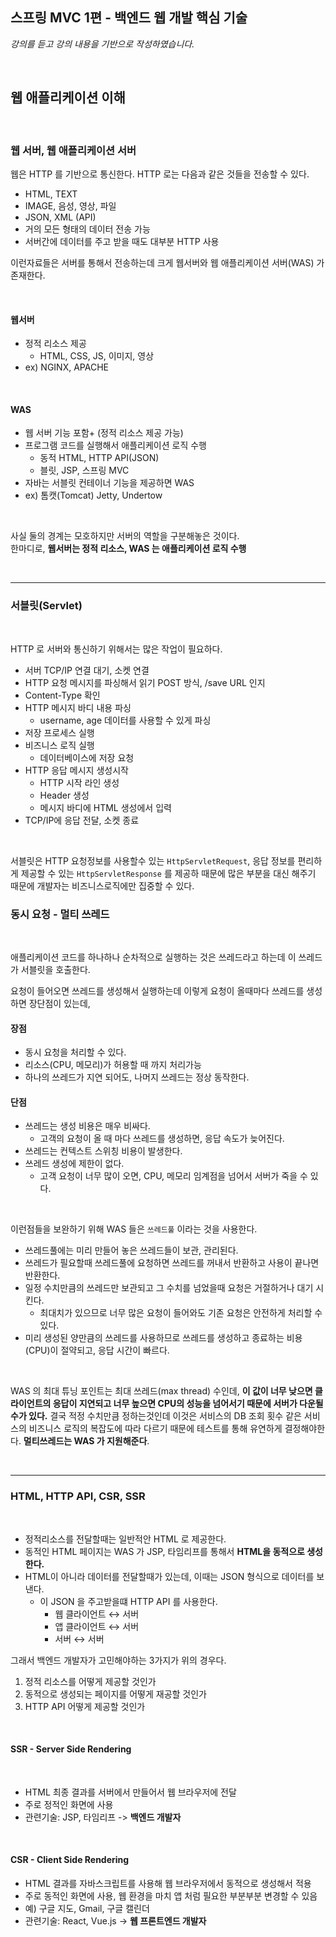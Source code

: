 ## 스프링 MVC 1편 - 백엔드 웹 개발 핵심 기술
_강의를 듣고 강의 내용을 기반으로 작성하였습니다._

<br>

## 웹 애플리케이션 이해

<br>

### 웹 서버, 웹 애플리케이션 서버

웹은 HTTP 를 기반으로 통신한다. HTTP 로는 다음과 같은 것들을 전송할 수 있다.  

- HTML, TEXT
- IMAGE, 음성, 영상, 파일
- JSON, XML (API)
- 거의 모든 형태의 데이터 전송 가능 
- 서버간에 데이터를 주고 받을 때도 대부분 HTTP 사용


이런자료들은 서버를 통해서 전송하는데 크게 웹서버와 웹 애플리케이션 서버(WAS) 가 존재한다.

<br>

#### 웹서버
- 정적 리소스 제공                                     
    - HTML, CSS, JS, 이미지, 영상
- ex) NGINX, APACHE

<br>

#### WAS 
- 웹 서버 기능 포함+ (정적 리소스 제공 가능)
- 프로그램 코드를 실행해서 애플리케이션 로직 수행
    - 동적 HTML, HTTP API(JSON)
    - 블릿, JSP, 스프링 MVC
- 자바는 서블릿 컨테이너 기능을 제공하면 WAS
- ex) 톰캣(Tomcat) Jetty, Undertow

<br>

사실 둘의 경계는 모호하지만 서버의 역할을 구분해놓은 것이다.   
한마디로, **웹서버는 정적 리소스, WAS 는 애플리케이션 로직 수행**


<br>
<hr>

### 서블릿(Servlet)

<br>

HTTP 로 서버와 통신하기 위해서는 많은 작업이 필요하다. 

- 서버 TCP/IP 연결 대기, 소켓 연결 
- HTTP 요청 메시지를 파싱해서 읽기 POST 방식, /save URL 인지 
- Content-Type 확인
- HTTP 메시지 바디 내용 파싱
  - username, age 데이터를 사용할 수 있게 파싱
- 저장 프로세스 실행
- 비즈니스 로직 실행
  - 데이터베이스에 저장 요청
- HTTP 응답 메시지 생성시작
  - HTTP 시작 라인 생성
  - Header 생성
  - 메시지 바디에 HTML 생성에서 입력
- TCP/IP에 응답 전달, 소켓 종료

<br>

서블릿은 HTTP 요청정보를 사용할수 있는 `HttpServletRequest`, 응답 정보를 편리하게 제공할 수 있는 `HttpServletResponse`
를 제공하 때문에 많은 부분을 대신 해주기 때문에 개발자는 비즈니스로직에만 집중할 수 있다.


### 동시 요청 - 멀티 쓰레드

<br>

애플리케이션 코드를 하나하나 순차적으로 실행하는 것은 쓰레드라고 하는데 이 쓰레드가 서블릿을 호출한다. 

요청이 들어오면 쓰레드를 생성해서 실행하는데 이렇게 요청이 올때마다 쓰레드를 생성하면 장단점이 있는데,

#### 장점
- 동시 요청을 처리할 수 있다.
- 리소스(CPU, 메모리)가 허용할 때 까지 처리가능
- 하나의 쓰레드가 지연 되어도, 나머지 쓰레드는 정상 동작한다.


#### 단점
- 쓰레드는 생성 비용은 매우 비싸다.
  - 고객의 요청이 올 때 마다 쓰레드를 생성하면, 응답 속도가 늦어진다.
- 쓰레드는 컨텍스트 스위칭 비용이 발생한다.
- 쓰레드 생성에 제한이 없다.
  - 고객 요청이 너무 많이 오면, CPU, 메모리 임계점을 넘어서 서버가 죽을 수 있다.
  
<br>

이런점들을 보완하기 위해 WAS 들은 `쓰레드풀` 이라는 것을 사용한다.
- 쓰레드풀에는 미리 만들어 놓은 쓰레드들이 보관, 관리된다.
- 쓰레드가 필요할때 쓰레드풀에 요청하면 쓰레드를 꺼내서 반환하고 사용이 끝나면 반환한다.
- 일정 수치만큼의 쓰레드만 보관되고 그 수치를 넘었을때 요청은 거절하거나 대기 시킨다.
  - 최대치가 있으므로 너무 많은 요청이 들어와도 기존 요청은 안전하게 처리할 수 있다.
- 미리 생성된 양만큼의 쓰레드를 사용하므로 쓰레드를 생성하고 종료하는 비용(CPU)이 절약되고, 응답 시간이 빠르다.

<br>

WAS 의 최대 튜닝 포인트는 최대 쓰레드(max thread) 수인데, **이 값이 너무 낮으면 클라이언트의 응답이 지연되고 너무 높으면 CPU의 성능을 넘어서기 때문에 
서버가 다운될수가 있다.** 결국 적정 수치만큼 정하는것인데 이것은 서비스의 DB 조회 횟수 같은 서비스의 비즈니스 로직의 복잡도에 따라 다르기 때문에 테스트를 통해 
유연하게 결정해야한다. **멀티쓰레드는 WAS 가 지원해준다**.

<br>
<hr>

### HTML, HTTP API, CSR, SSR

<br>

- 정적리소스를 전달할때는 일반적안 HTML 로 제공한다.   
- 동적인 HTML 페이지는 WAS 가 JSP, 타임리프를 통해서 **HTML을 동적으로 생성한다.**  
- HTML이 아니라 데이터를 전달할때가 있는데, 이때는 JSON 형식으로 데이터를 보낸다.
  - 이 JSON 을 주고받을떄 HTTP API 를 사용한다.
    - 웹 클라이언트 ↔️ 서버
    - 앱 클라이언트 ↔️ 서버
    - 서버 ↔️ 서버
  
그래서 백엔드 개발자가 고민해야하는 3가지가 위의 경우다.


1. 정적 리소스를 어떻게 제공할 것인가
2. 동적으로 생성되는 페이지를 어떻게 재공할 것인가
3. HTTP API 어떻게 제공할 것인가

<br>

#### SSR - Server Side Rendering

<br>

- HTML 최종 결과를 서버에서 만들어서 웹 브라우저에 전달
- 주로 정적인 화면에 사용
- 관련기술: JSP, 타임리프 -> **백엔드 개발자**


<br>

#### CSR - Client Side Rendering
- HTML 결과를 자바스크립트를 사용해 웹 브라우저에서 동적으로 생성해서 적용 
- 주로 동적인 화면에 사용, 웹 환경을 마치 앱 처럼 필요한 부분부분 변경할 수 있음 
- 예) 구글 지도, Gmail, 구글 캘린더
- 관련기술: React, Vue.js -> **웹 프론트엔드 개발자**



<br><br>
